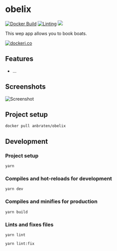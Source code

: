 # obelix
[![Docker Build](https://github.com/anbraten/obelix/workflows/Docker%20Build/badge.svg)](https://github.com/anbraten/obelix/actions?query=workflow%3A%22Docker+Build%22)
[![Linting](https://github.com/anbraten/obelix/workflows/Linting/badge.svg)](https://github.com/anbraten/obelix/actions?query=workflow%3ALinting)
[![](https://images.microbadger.com/badges/image/anbraten/obelix.svg)](https://microbadger.com/images/anbraten/obelix "Get your own image badge on microbadger.com")

This wep app allows you to book boats.

[![dockeri.co](https://dockeri.co/image/anbraten/obelix)](https://hub.docker.com/r/anbraten/obelix)

## Features
* ...

## Screenshots
![Screenshot](screenshot.jpg)

## Project setup
```
docker pull anbraten/obelix
```

## Development

### Project setup
```
yarn
```

### Compiles and hot-reloads for development
```
yarn dev
```

### Compiles and minifies for production
```
yarn build
```

### Lints and fixes files
```
yarn lint

yarn lint:fix
```
